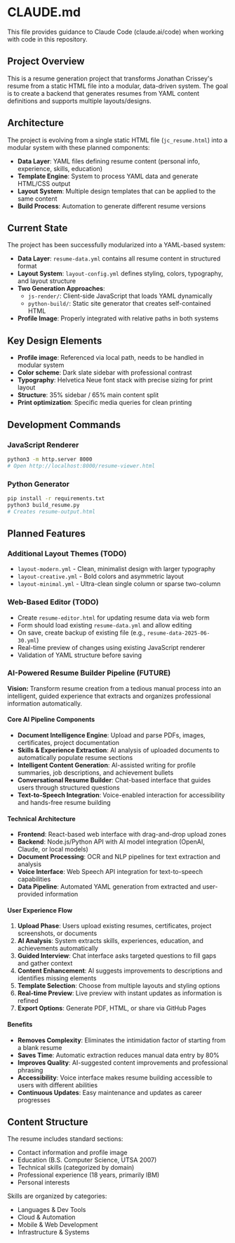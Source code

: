# CLAUDE.md

This file provides guidance to Claude Code (claude.ai/code) when working with code in this repository.

## Project Overview

This is a resume generation project that transforms Jonathan Crissey's resume from a static HTML file into a modular, data-driven system. The goal is to create a backend that generates resumes from YAML content definitions and supports multiple layouts/designs.

## Architecture

The project is evolving from a single static HTML file (`jc_resume.html`) into a modular system with these planned components:

- **Data Layer**: YAML files defining resume content (personal info, experience, skills, education)
- **Template Engine**: System to process YAML data and generate HTML/CSS output
- **Layout System**: Multiple design templates that can be applied to the same content
- **Build Process**: Automation to generate different resume versions

## Current State

The project has been successfully modularized into a YAML-based system:

- **Data Layer**: `resume-data.yml` contains all resume content in structured format
- **Layout System**: `layout-config.yml` defines styling, colors, typography, and layout structure
- **Two Generation Approaches**:
  - `js-render/`: Client-side JavaScript that loads YAML dynamically
  - `python-build/`: Static site generator that creates self-contained HTML
- **Profile Image**: Properly integrated with relative paths in both systems

## Key Design Elements

- **Profile image**: Referenced via local path, needs to be handled in modular system
- **Color scheme**: Dark slate sidebar with professional contrast
- **Typography**: Helvetica Neue font stack with precise sizing for print layout
- **Structure**: 35% sidebar / 65% main content split
- **Print optimization**: Specific media queries for clean printing

## Development Commands

### JavaScript Renderer
```bash
python3 -m http.server 8000
# Open http://localhost:8000/resume-viewer.html
```

### Python Generator
```bash
pip install -r requirements.txt
python3 build_resume.py
# Creates resume-output.html
```

## Planned Features

### Additional Layout Themes (TODO)
- `layout-modern.yml` - Clean, minimalist design with larger typography
- `layout-creative.yml` - Bold colors and asymmetric layout
- `layout-minimal.yml` - Ultra-clean single column or sparse two-column

### Web-Based Editor (TODO)
- Create `resume-editor.html` for updating resume data via web form
- Form should load existing `resume-data.yml` and allow editing
- On save, create backup of existing file (e.g., `resume-data-2025-06-30.yml`)
- Real-time preview of changes using existing JavaScript renderer
- Validation of YAML structure before saving

### AI-Powered Resume Builder Pipeline (FUTURE)
**Vision:** Transform resume creation from a tedious manual process into an intelligent, guided experience that extracts and organizes professional information automatically.

#### Core AI Pipeline Components
- **Document Intelligence Engine**: Upload and parse PDFs, images, certificates, project documentation
- **Skills & Experience Extraction**: AI analysis of uploaded documents to automatically populate resume sections
- **Intelligent Content Generation**: AI-assisted writing for profile summaries, job descriptions, and achievement bullets
- **Conversational Resume Builder**: Chat-based interface that guides users through structured questions
- **Text-to-Speech Integration**: Voice-enabled interaction for accessibility and hands-free resume building

#### Technical Architecture
- **Frontend**: React-based web interface with drag-and-drop upload zones
- **Backend**: Node.js/Python API with AI model integration (OpenAI, Claude, or local models)
- **Document Processing**: OCR and NLP pipelines for text extraction and analysis
- **Voice Interface**: Web Speech API integration for text-to-speech capabilities
- **Data Pipeline**: Automated YAML generation from extracted and user-provided information

#### User Experience Flow
1. **Upload Phase**: Users upload existing resumes, certificates, project screenshots, or documents
2. **AI Analysis**: System extracts skills, experiences, education, and achievements automatically
3. **Guided Interview**: Chat interface asks targeted questions to fill gaps and gather context
4. **Content Enhancement**: AI suggests improvements to descriptions and identifies missing elements
5. **Template Selection**: Choose from multiple layouts and styling options
6. **Real-time Preview**: Live preview with instant updates as information is refined
7. **Export Options**: Generate PDF, HTML, or share via GitHub Pages

#### Benefits
- **Removes Complexity**: Eliminates the intimidation factor of starting from a blank resume
- **Saves Time**: Automatic extraction reduces manual data entry by 80%
- **Improves Quality**: AI-suggested content improvements and professional phrasing
- **Accessibility**: Voice interface makes resume building accessible to users with different abilities
- **Continuous Updates**: Easy maintenance and updates as career progresses

## Content Structure

The resume includes standard sections:
- Contact information and profile image
- Education (B.S. Computer Science, UTSA 2007)
- Technical skills (categorized by domain)
- Professional experience (18 years, primarily IBM)
- Personal interests

Skills are organized by categories:
- Languages & Dev Tools
- Cloud & Automation  
- Mobile & Web Development
- Infrastructure & Systems